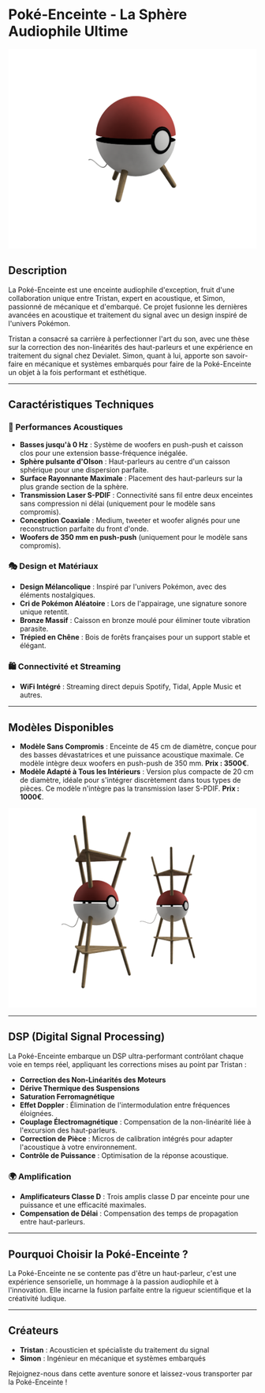 # Poké-Enceinte - La Sphère Audiophile Ultime

![grosse](pics/1.png)

## Description
La Poké-Enceinte est une enceinte audiophile d'exception, fruit d'une collaboration unique entre Tristan, expert en acoustique, et Simon, passionné de mécanique et d'embarqué. Ce projet fusionne les dernières avancées en acoustique et traitement du signal avec un design inspiré de l'univers Pokémon.

Tristan a consacré sa carrière à perfectionner l'art du son, avec une thèse sur la correction des non-linéarités des haut-parleurs et une expérience en traitement du signal chez Devialet. Simon, quant à lui, apporte son savoir-faire en mécanique et systèmes embarqués pour faire de la Poké-Enceinte un objet à la fois performant et esthétique.

---

## Caractéristiques Techniques
### 🎵 Performances Acoustiques
- **Basses jusqu'à 0 Hz** : Système de woofers en push-push et caisson clos pour une extension basse-fréquence inégalée.
- **Sphère pulsante d'Olson** : Haut-parleurs au centre d'un caisson sphérique pour une dispersion parfaite.
- **Surface Rayonnante Maximale** : Placement des haut-parleurs sur la plus grande section de la sphère.
- **Transmission Laser S-PDIF** : Connectivité sans fil entre deux enceintes sans compression ni délai (uniquement pour le modèle sans compromis).
- **Conception Coaxiale** : Medium, tweeter et woofer alignés pour une reconstruction parfaite du front d'onde.
- **Woofers de 350 mm en push-push** (uniquement pour le modèle sans compromis).

### 🎭 Design et Matériaux
- **Design Mélancolique** : Inspiré par l'univers Pokémon, avec des éléments nostalgiques.
- **Cri de Pokémon Aléatoire** : Lors de l'appairage, une signature sonore unique retentit.
- **Bronze Massif** : Caisson en bronze moulé pour éliminer toute vibration parasite.
- **Trépied en Chêne** : Bois de forêts françaises pour un support stable et élégant.

### 🛍️ Connectivité et Streaming
- **WiFi Intégré** : Streaming direct depuis Spotify, Tidal, Apple Music et autres.

---

## Modèles Disponibles
- **Modèle Sans Compromis** : Enceinte de 45 cm de diamètre, conçue pour des basses dévastatrices et une puissance acoustique maximale. Ce modèle intègre deux woofers en push-push de 350 mm. **Prix : 3500€**.
- **Modèle Adapté à Tous les Intérieurs** : Version plus compacte de 20 cm de diamètre, idéale pour s'intégrer discrètement dans tous types de pièces. Ce modèle n'intègre pas la transmission laser S-PDIF. **Prix : 1000€**.

![petite](pics/2.png)

---

## DSP (Digital Signal Processing)
La Poké-Enceinte embarque un DSP ultra-performant contrôlant chaque voie en temps réel, appliquant les corrections mises au point par Tristan :
- **Correction des Non-Linéarités des Moteurs**
- **Dérive Thermique des Suspensions**
- **Saturation Ferromagnétique**
- **Effet Doppler** : Élimination de l'intermodulation entre fréquences éloignées.
- **Couplage Électromagnétique** : Compensation de la non-linéarité liée à l'excursion des haut-parleurs.
- **Correction de Pièce** : Micros de calibration intégrés pour adapter l'acoustique à votre environnement.
- **Contrôle de Puissance** : Optimisation de la réponse acoustique.

### 🌍 Amplification
- **Amplificateurs Classe D** : Trois amplis classe D par enceinte pour une puissance et une efficacité maximales.
- **Compensation de Délai** : Compensation des temps de propagation entre haut-parleurs.

---

## Pourquoi Choisir la Poké-Enceinte ?
La Poké-Enceinte ne se contente pas d'être un haut-parleur, c'est une expérience sensorielle, un hommage à la passion audiophile et à l'innovation. Elle incarne la fusion parfaite entre la rigueur scientifique et la créativité ludique.

---

## Créateurs
- **Tristan** : Acousticien et spécialiste du traitement du signal
- **Simon** : Ingénieur en mécanique et systèmes embarqués

Rejoignez-nous dans cette aventure sonore et laissez-vous transporter par la Poké-Enceinte !

